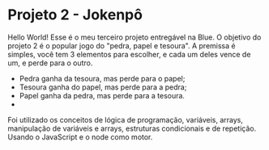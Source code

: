 # Projeto 2 - Jokenpô

Hello World! Esse é o meu terceiro projeto entregável na Blue. O objetivo do projeto 2 é o popular jogo do "pedra, papel e tesoura". A premissa é simples, você tem 3 elementos para escolher, e cada um deles vence de um, e perde para o outro.
- Pedra ganha da tesoura, mas perde para o papel;
- Tesoura ganha do papel, mas perde para a pedra;
- Papel ganha da pedra, mas perde para a tesoura.
- 
Foi utilizado os conceitos de lógica de programação, variáveis, arrays, manipulação de variáveis e arrays, estruturas condicionais e de repetição. Usando o JavaScript e o node como motor.
